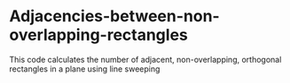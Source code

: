 # Adjacencies-between-non-overlapping-rectangles

This code calculates the number of adjacent, non-overlapping, orthogonal rectangles in a plane using line sweeping
